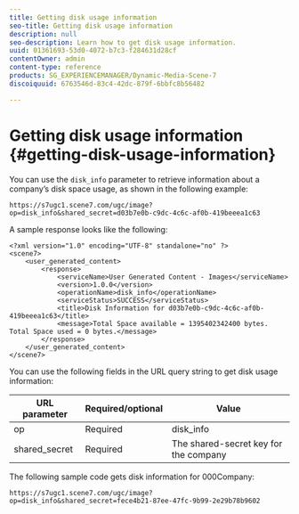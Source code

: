```yaml
---
title: Getting disk usage information
seo-title: Getting disk usage information
description: null
seo-description: Learn how to get disk usage information.
uuid: 01361693-53d0-4072-b7c3-f284631d28cf
contentOwner: admin
content-type: reference
products: SG_EXPERIENCEMANAGER/Dynamic-Media-Scene-7
discoiquuid: 6763546d-83c4-42dc-879f-6bbfc8b56482

---
```


# Getting disk usage information {#getting-disk-usage-information}

You can use the `disk_info` parameter to retrieve information about a company’s disk space usage, as shown in the following example:

```as3
https://s7ugc1.scene7.com/ugc/image?op=disk_info&shared_secret=d03b7e0b-c9dc-4c6c-af0b-419beeea1c63
```

A sample response looks like the following:

```as3
<?xml version="1.0" encoding="UTF-8" standalone="no" ?> 
<scene7> 
    <user_generated_content> 
        <response> 
            <serviceName>User Generated Content - Images</serviceName> 
            <version>1.0.0</version> 
            <operationName>disk_info</operationName> 
            <serviceStatus>SUCCESS</serviceStatus> 
            <title>Disk Information for d03b7e0b-c9dc-4c6c-af0b-419beeea1c63</title> 
            <message>Total Space available = 1395402342400 bytes. Total Space used = 0 bytes.</message> 
        </response> 
    </user_generated_content> 
</scene7>
```

You can use the following fields in the URL query string to get disk usage information:

|URL parameter|Required/optional|Value|
|--- |--- |--- |
|op|Required|disk_info|
|shared_secret|Required|The shared-secret key for the company|

The following sample code gets disk information for 000Company:

```as3
https://s7ugc1.scene7.com/ugc/image?op=disk_info&shared_secret=fece4b21-87ee-47fc-9b99-2e29b78b9602
```

